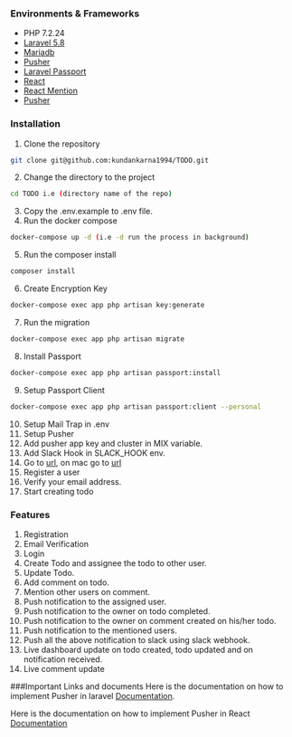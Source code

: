 ### Environments & Frameworks
- PHP 7.2.24
- [Laravel 5.8](https://laravel.com/docs/5.8)
- [Mariadb](https://mariadb.org/)
- [Pusher](https://pusher.com/ "Pusher")
- [Laravel Passport](https://laravel.com/docs/5.8/passport)
- [React](https://reactjs.org/)
- [React Mention](https://github.com/signavio/react-mentions)
- [Pusher](https://pusher.com/)
### Installation
1. Clone the repository
```bash
git clone git@github.com:kundankarna1994/TODO.git
```
2. Change the directory to the project
```bash
cd TODO i.e (directory name of the repo)
```
3. Copy the .env.example to .env file.
4. Run the docker compose
```bash
docker-compose up -d (i.e -d run the process in background)
```
5. Run the composer install
```bash
composer install
```
6. Create Encryption Key
```bash
docker-compose exec app php artisan key:generate
```
7. Run the migration 
```bash
docker-compose exec app php artisan migrate
```
8. Install Passport
```bash
docker-compose exec app php artisan passport:install
```
9. Setup Passport Client
```bash
docker-compose exec app php artisan passport:client --personal
```
10. Setup Mail Trap in .env
11. Setup Pusher 
12. Add pusher app key and cluster in MIX variable.
13. Add Slack Hook in SLACK_HOOK env.
14. Go to [url](http://localhost:8000), on mac go to [url](http://0.0.0.0:8000)
15. Register a user
16. Verify your email address.
17. Start creating todo

### Features
1. Registration
2. Email Verification
3. Login
4. Create Todo and assignee the todo to other user.
5. Update Todo.
6. Add comment on todo.
7. Mention other users on comment.
8. Push notification to the assigned user.
9. Push notification to the owner on todo completed.
10. Push notification to the owner on comment created on his/her todo.
11. Push notification to the mentioned users.
12. Push all the above notification to slack using slack webhook.
13. Live dashboard update on todo created, todo updated and on notification received.
14. Live comment update


###Important Links and documents
Here is the documentation on how to implement Pusher in laravel [Documentation](https://laravel.com/docs/5.8/broadcasting#only-to-others).

Here is the documentation on how to implement Pusher in React [Documentation](https://github.com/pusher/pusher-js)


